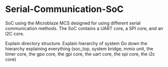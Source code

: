 # Serial-Communication-SoC
SoC using the Microblaze MCS designed for using different serial communication methods. The SoC contains a UART core, a SPI core, and an I2C core.

Explain directory structure.
Explain hierarchy of system
Go down the hierarchy explaining everything (soc_top, system bridge, mmio unit, the timer core, the gpo core, the gpi core, the uart core, the spi core, the i2c core)
